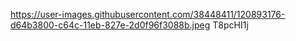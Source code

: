 https://user-images.githubusercontent.com/38448411/120893176-d64b3800-c64c-11eb-827e-2d0f96f3088b.jpeg
T8pcHI1j

